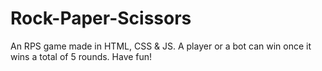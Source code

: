 # Rock-Paper-Scissors

An RPS game made in HTML, CSS & JS. A player or a bot can win once it wins a total of 5 rounds. Have fun!
